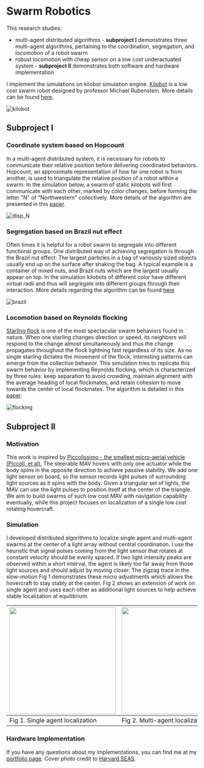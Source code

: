 # Swarm Robotics

This research studies:
* multi-agent distributed algorithms - **subproject I** demonstrates three multi-agent algorithms, pertaining to the coordination, segregation, and locomotion of a robot swarm
* robust locomotion with cheap sensor on a low cost underactuated system - **subproject II** demonstrates both software and hardware implementation

I implement the simulations on kilobot simulation engine. [Kilobot](https://www.kilobotics.com/) is a low cost swarm robot designed by professor Michael Rubenstein. More details can be found [here](https://dash.harvard.edu/bitstream/handle/1/9367001/rubenstein_kilobotlow.pdf?sequence=1).

![kilobot](image/kilobot.png)

## Subproject I

### Coordinate system based on Hopcount

In a multi-agent distributed system, it is necessary for robots to communicate their relative position before delivering coordinated behaviors. Hopcount, an approximate representation of how far one robot is from another, is used to triangulate the relative position of a robot within a swarm. In the simulation below, a swarm of static kilobots will first communicate with each other, marked by color changes, before forming the letter "N" of "Northwestern" collectively. More details of the algorithm are presented in this [paper](http://citeseerx.ist.psu.edu/viewdoc/download?doi=10.1.1.7.8705&rep=rep1&type=pdf).

![disp_N](image/disp_N.gif)

### Segregation based on Brazil nut effect

Often times it is helpful for a robot swarm to segregate into different functional groups. One distributed way of achieving segregation is through the Brazil nut effect: The largest particles in a bag of variously sized objects usually end up on the surface after shaking the bag. A typical example is a container of mixed nuts, and Brazil nuts which are the largest usually appear on top. In the simulation kilobots of different color have different virtual radii and thus will segregate into different groups through their interaction. More details regarding the algorithm can be found [here](http://naturalrobotics.group.shef.ac.uk/supp/2012-001/)

![brazil](image/brazil.gif)

### Locomotion based on Reynolds flocking

[Starling flock](https://www.youtube.com/watch?v=V4f_1_r80RY) is one of the most spectacular swarm behaviors found in nature. When one starling changes direction or speed, its neighbors will respond to the change almost simultaneously and thus the change propagates throughout the flock lightning fast regardless of its size. As no single starling dictates the movement of the flock, interesting patterns can emerge from the collective behavior. This simulation tries to replicate this swarm behavior by implementing Reynolds flocking, which is characterized by three rules: keep separation to avoid crowding, maintain alignment with the average heading of local flockmates, and retain cohesion to move towards the center of local flockmates. The algorithm is detailed in this [paper](https://infoscience.epfl.ch/record/169280/files/IROS11_Hauert.pdf).

![flocking](image/flocking.gif)

## Subproject II

### Motivation

This work is inspired by [Piccolissimo - the smallest micro-aerial vehicle (Piccoli, et al).](https://www.modlabupenn.org/2016/10/27/piccolissimo/) The steerable MAV hovers with only one actuator while the body spins in the opposite direction to achieve passive stability. We add one light sensor on board, so the sensor records light pulses of surrounding light sources as it spins with the body. Given a triangular set of lights, the MAV can use the light pulses to position itself at the center of the triangle. We aim to build swarms of such low cost MAV with navigation capability eventually, while this project focuses on localization of a single low cost rotating hovercraft.

### Simulation

I developed distributed algorithms to localize single agent and multi-agent swarms at the center of a light array without central coordination. I use the heuristic that signal pulses coming from the light sensor that rotates at constant velocity should be evenly spaced. If two light intensity peaks are observed within a short interval, the agent is likely too far away from those light sources and should adjust by moving closer. The zigzag trace in the slow-motion Fig 1 demonstrates these micro adjustments which allows the hovercraft to stay stably at the center. Fig 2 shows an extension of work on single agent and uses each other as additional light sources to help achieve stable localization at equilibrium.

|<img src="image/fixed_picco.gif" width="280" height="280">|<img src="image/two_robot.gif" width="420" height="280" >|
|----------------------------------------------------------|-----|
|Fig 1. Single agent localization|Fig 2. Multi-agent localization|

### Hardware Implementation



If you have any questions about my implementations, you can find me at my [portfolio page](https://yanweiw.github.io/). Cover photo credit to [Harvard SEAS](https://www.seas.harvard.edu/news/2014/08/self-organizing-thousand-robot-swarm).
